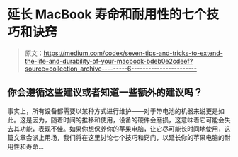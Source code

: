 # 延长 MacBook 寿命和耐用性的七个技巧和诀窍

> 原文：<https://medium.com/codex/seven-tips-and-tricks-to-extend-the-life-and-durability-of-your-macbook-bdeb0e2cdeef?source=collection_archive---------6----------------------->

## 你会遵循这些建议或者知道一些额外的建议吗？

事实上，所有设备都需要以某种方式进行维护——对于带电池的机器来说更是如此。这是因为，随着时间的推移和使用，设备的硬件会磨损，这意味着它可能会失去其功能，表现不佳。如果你想保养你的苹果电脑，让它尽可能长时间地使用，这篇文章会派上用场，我们将在这里讨论七个技巧和窍门，以延长你的苹果电脑的耐用性和寿命…